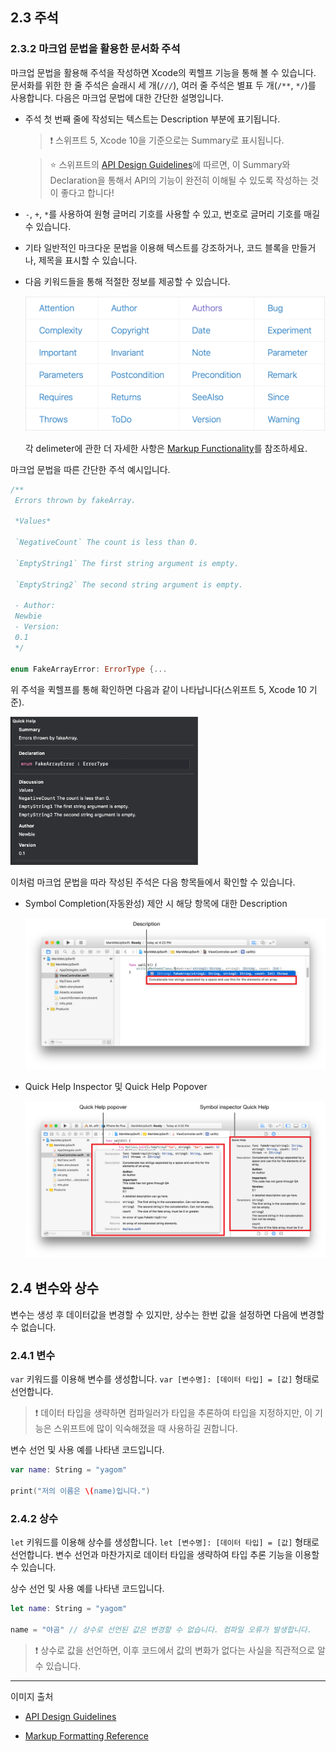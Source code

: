 
## 2.3 주석

###  2.3.2 마크업 문법을 활용한 문서화 주석

마크업 문법을 활용해 주석을 작성하면 Xcode의 퀵헬프 기능을 통해 볼 수 있습니다. 문서화를 위한 한 줄 주석은 슬래시 세 개(`///`), 여러 줄 주석은 별표 두 개(`/**`, `*/`)를 사용합니다. 다음은 마크업 문법에 대한 간단한 설명입니다.

* 주석 첫 번째 줄에 작성되는 텍스트는 Description 부분에 표기됩니다.

  > :exclamation: 스위프트 5, Xcode 10을 기준으로는 Summary로 표시됩니다.

  > :star: 스위프트의 [API Design Guidelines](https://swift.org/documentation/api-design-guidelines/)에 따르면, 이 Summary와 Declaration을 통해서 API의 기능이 완전히 이해될 수 있도록 작성하는 것이 좋다고 합니다!

* `-`, `+`, `*`를 사용하여 원형 글머리 기호를 사용할 수 있고, 번호로 글머리 기호를 매길 수 있습니다.

* 기타 일반적인 마크다운 문법을 이용해 텍스트를 강조하거나, 코드 블록을 만들거나, 제목을 표시할 수 있습니다.

* 다음 키워드들을 통해 적절한 정보를 제공할 수 있습니다.

  <img src="./img/image1_keywords.png" width="500">

  각 delimeter에 관한 더 자세한 사항은 [Markup Functionality]()를 참조하세요.





마크업 문법을 따른 간단한 주석 예시입니다.

```swift
/**
 Errors thrown by fakeArray.
 
 *Values*
 
 `NegativeCount` The count is less than 0.
 
 `EmptyString1` The first string argument is empty.
 
 `EmptyString2` The second string argument is empty.
 
 - Author:
 Newbie
 - Version:
 0.1
 */

enum FakeArrayError: ErrorType {...
```



위 주석을 퀵헬프를 통해 확인하면 다음과 같이 나타납니다(스위프트 5, Xcode 10 기준).

  <img src="./img/image4_quickhelp_example.png" width="300">





이처럼 마크업 문법을 따라 작성된 주석은 다음 항목들에서 확인할 수 있습니다.

* Symbol Completion(자동완성) 제안 시 해당 항목에 대한 Description

  <img src="./img/image2_code_completion.png" width="500">

* Quick Help Inspector 및 Quick Help Popover

  <img src="./img/image3_quickhelp.png" width="500">

## 2.4 변수와 상수

변수는 생성 후 데이터값을 변경할 수 있지만, 상수는 한번 값을 설정하면 다음에 변경할 수 없습니다.



### 2.4.1 변수

`var` 키워드를 이용해 변수를 생성합니다. `var [변수명]: [데이터 타입] = [값]` 형태로 선언합니다.

> :exclamation: 데이터 타입을 생략하면 컴파일러가 타입을 추론하여 타입을 지정하지만, 이 기능은 스위프트에 많이 익숙해졌을 때 사용하길 권합니다.

변수 선언 및 사용 예를 나타낸 코드입니다.

```swift
var name: String = "yagom"

print("저의 이름은 \(name)입니다.")
```



### 2.4.2 상수

`let` 키워드를 이용해 상수를 생성합니다. `let [변수명]: [데이터 타입] = [값]` 형태로 선언합니다. 변수 선언과 마찬가지로 데이터 타입을 생략하여 타입 추론 기능을 이용할 수 있습니다.

상수 선언 및 사용 예를 나타낸 코드입니다.

```swift
let name: String = "yagom"

name = "야곰" // 상수로 선언된 값은 변경할 수 없습니다. 컴파일 오류가 발생합니다.
```

> :exclamation: 상수로 값을 선언하면, 이후 코드에서 값의 변화가 없다는 사실을 직관적으로 알 수 있습니다.



---

이미지 출처

* [API Design Guidelines](https://swift.org/documentation/api-design-guidelines/)

* [Markup Formatting Reference](https://developer.apple.com/library/archive/documentation/Xcode/Reference/xcode_markup_formatting_ref/index.html#//apple_ref/doc/uid/TP40016497-CH2-SW1)